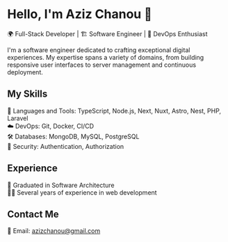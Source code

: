 # Hello, I'm Aziz Chanou 👋

🌍 Full-Stack Developer | 🏗️ Software Engineer | 🚀 DevOps Enthusiast

I'm a software engineer dedicated to crafting exceptional digital experiences. My expertise spans a variety of domains, from building responsive user interfaces to server management and continuous deployment.

## My Skills

🔧 Languages and Tools: TypeScript, Node.js, Next, Nuxt, Astro, Nest, PHP, Laravel  
☁️ DevOps: Git, Docker, CI/CD  
🛠️ Databases: MongoDB, MySQL, PostgreSQL  
🔑 Security: Authentication, Authorization  

## Experience

🏢 Graduated in Software Architecture  
👨‍💻 Several years of experience in web development  

<!--
## My Projects

📁 [Portfolio](https://azizch.vercel.app) - Portfolio  
-->
## Contact Me

📧 Email: azizchanou@gmail.com  

